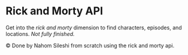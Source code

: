 # Rick and Morty API
Get into the *rick and morty* dimension to find characters, episodes, and locations. *Not fully finished.*

© Done by Nahom Sileshi from scratch using the rick and morty api.
